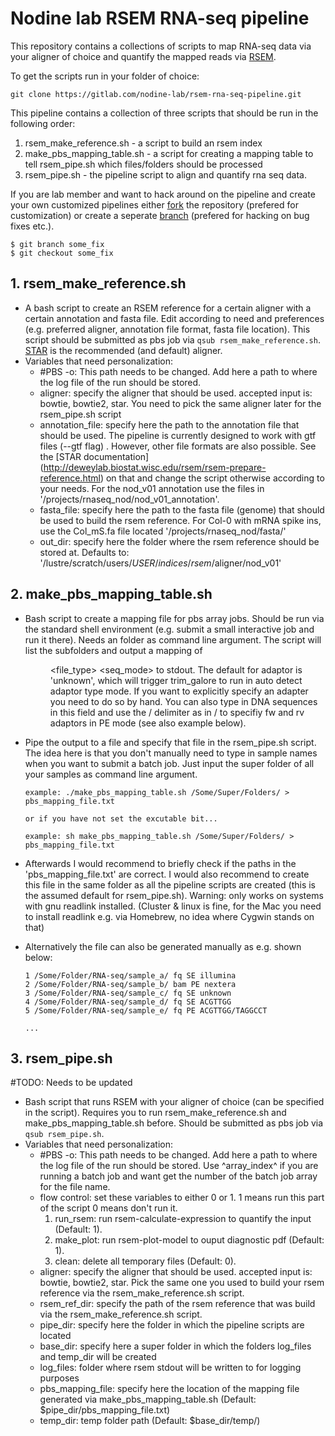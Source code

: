 # Nodine lab RSEM RNA-seq pipeline
This repository contains a collections of scripts to map RNA-seq data via your
aligner of choice and quantify the mapped reads via
[RSEM](https://github.com/deweylab/RSEM).

To get the scripts run in your folder of choice:
```shell
git clone https://gitlab.com/nodine-lab/rsem-rna-seq-pipeline.git
```
This pipeline contains a collection of three scripts that should be run in the
following order:
1. rsem_make_reference.sh -  a script to build an rsem index
2. make_pbs_mapping_table.sh - a script for creating a mapping table to tell
   rsem_pipe.sh which files/folders should be processed
3. rsem_pipe.sh - the pipeline script to align and quantify rna seq data.

If you are lab member and want to hack around on the pipeline and create your
own customized pipelines either
[fork](https://help.github.com/articles/fork-a-repo/)
the repository (prefered for customization) or create a seperate [branch](https://git-scm.com/book/en/v2/Git-Branching-Branches-in-a-Nutshell)
(prefered for hacking on bug fixes etc.).
```shell
$ git branch some_fix
$ git checkout some_fix
```

## 1. rsem_make_reference.sh
- A bash script to create an RSEM reference for a certain aligner with a certain
  annotation and fasta file. Edit according to need and preferences (e.g.
  preferred aligner, annotation file format, fasta file location). This script
  should be submitted as pbs job via ```qsub rsem_make_reference.sh```.
  [STAR](https://github.com/alexdobin/STAR) is the recommended (and default)
  aligner.
- Variables that need personalization:
  - #PBS -o: This path needs to be changed. Add here a path to where the log
    file of the run should be stored.
  - aligner: specify the aligner that should be used.
    accepted input is: bowtie, bowtie2, star.
    You need to pick the same aligner later for the rsem_pipe.sh script
  - annotation_file: specify here the path to the annotation file that should be
    used. The pipeline is currently designed to work with gtf files (--gtf flag)
    . However, other file formats are also possible. See the [STAR documentation]
    (http://deweylab.biostat.wisc.edu/rsem/rsem-prepare-reference.html) on that
    and change the script otherwise according to your needs. For the nod_v01
    annotation use the files in '/projects/rnaseq_nod/nod_v01_annotation'.
  - fasta_file: specify here the path to the fasta file (genome) that should be
    used to build the rsem reference. For Col-0 with mRNA spike ins, use the
    Col_mS.fa file located '/projects/rnaseq_nod/fasta/'
  - out_dir: specify here the folder where the rsem reference should be stored
    at. Defaults to: '/lustre/scratch/users/$USER/indices/rsem/$aligner/nod_v01'

## 2. make_pbs_mapping_table.sh
- Bash script to create a mapping file for pbs array jobs. Should be run via the
  standard shell environment (e.g. submit a small interactive job and run it
  there). Needs an folder as command line argument.
  The script will list the subfolders and output a mapping of
  <line number> <dir> <file_type> <seq_mode> <adaptor> to stdout. The default
  for adaptor is 'unknown', which will trigger trim_galore to run in auto
  detect adaptor type mode. If you want to explicitly specify an adapter you
  need to do so by hand. You can also type in DNA sequences in this field and
  use the / delimiter as in <adaptor1>/<adaptor2> to specifiy fw and rv adaptors
  in PE mode (see also example below).
- Pipe the output to a file and specify that file in the rsem_pipe.sh script.
  The idea here is that you don't manually need to type in sample names when you
  want to submit a batch job. Just input the super folder of all your samples
  as command line argument.

  ```
  example: ./make_pbs_mapping_table.sh /Some/Super/Folders/ > pbs_mapping_file.txt

  or if you have not set the excutable bit...

  example: sh make_pbs_mapping_table.sh /Some/Super/Folders/ > pbs_mapping_file.txt

  ```
- Afterwards I would recommend to briefly check if the paths in the
  'pbs_mapping_file.txt' are correct. I would also recommend to create this file
  in the same folder as all the pipeline scripts are created (this is the assumed
  default for rsem_pipe.sh).
  Warning: only works on systems with gnu readlink installed.
  (Cluster & linux is fine, for the Mac you need to install readlink e.g.
  via Homebrew, no idea where Cygwin stands on that)
- Alternatively the file can also be generated manually as e.g. shown below:

  ```shell
  1 /Some/Folder/RNA-seq/sample_a/ fq SE illumina
  2 /Some/Folder/RNA-seq/sample_b/ bam PE nextera
  3 /Some/Folder/RNA-seq/sample_c/ fq SE unknown
  4 /Some/Folder/RNA-seq/sample_d/ fq SE ACGTTGG
  5 /Some/Folder/RNA-seq/sample_e/ fq PE ACGTTGG/TAGGCCT

  ...
  ```

## 3. rsem_pipe.sh
#TODO: Needs to be updated
- Bash script that runs RSEM with your aligner of choice (can be specified
  in the script). Requires you to run rsem_make_reference.sh and
  make_pbs_mapping_table.sh before. Should be submitted as pbs job via
  ```qsub rsem_pipe.sh```.
- Variables that need personalization:
  - #PBS -o: This path needs to be changed. Add here a path to where the log
  file of the run should be stored. Use ^array_index^ if you are running a batch
  job and want get the number of the batch job array for the file name.
  - flow control: set these variables to either 0 or 1. 1 means run this part of
    the script 0 means don't run it.
       1. run_rsem: run rsem-calculate-expression to quantify the input (Default: 1).
       2. make_plot: run rsem-plot-model to ouput diagnostic pdf (Default: 1).
       3. clean: delete all temporary files (Default: 0).
  - aligner: specify the aligner that should be used.
    accepted input is: bowtie, bowtie2, star.
    Pick the same one you used to build your rsem reference via the
    rsem_make_reference.sh script.
  - rsem_ref_dir: specify the path of the rsem reference that was build via
    the rsem_make_reference.sh script.
  - pipe_dir: specify here the folder in which the pipeline scripts are located
  - base_dir: specify here a super folder in which the folders log_files and
    temp_dir will be created
  - log_files: folder where rsem stdout will be written to for logging purposes
  - pbs_mapping_file: specify here the location of the mapping file generated
    via make_pbs_mapping_table.sh (Default: $pipe_dir/pbs_mapping_file.txt)
  - temp_dir: temp folder path (Default: $base_dir/temp/)
